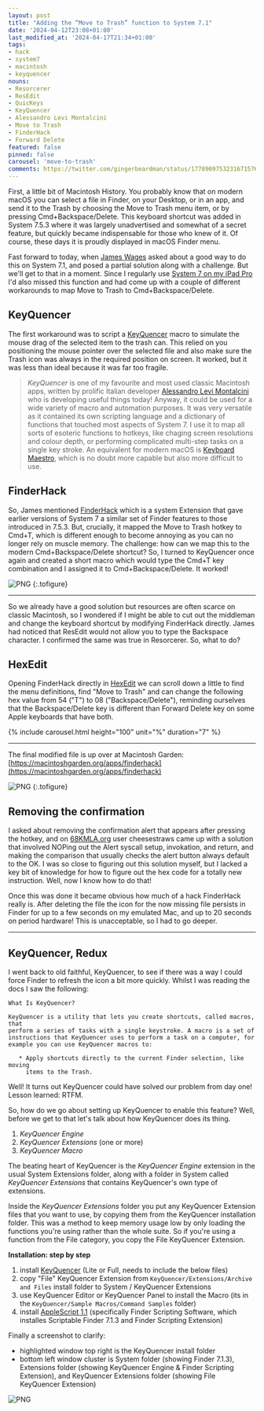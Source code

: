 ```yaml
---
layout: post
title: "Adding the “Move to Trash” function to System 7.1"
date: '2024-04-12T23:08+01:00'
last_modified_at: '2024-04-17T21:34+01:00'
tags:
- hack
- system7
- macintosh
- keyquencer
nouns:
- Resorcerer
- ResEdit
- QuicKeys
- KeyQuencer
- Alessandro Levi Montalcini
- Move to Trash
- FinderHack
- Forward Delete
featured: false
pinned: false
carousel: 'move-to-trash'
comments: https://twitter.com/gingerbeardman/status/1778909753231671576
---
```


First, a little bit of Macintosh History. You probably know that on modern macOS you can select a file in Finder, on your Desktop, or in an app, and send it to the Trash by choosing the Move to Trash menu item, or by pressing Cmd+Backspace/Delete. This keyboard shortcut was added in System 7.5.3 where it was largely unadvertised and somewhat of a secret feature, but quickly became indispensable for those who knew of it. Of course, these days it is proudly displayed in macOS Finder menu.

Fast forward to today, when [James Wages](https://twitter.com/james_wages) asked about a good way to do this on System 7.1, and posed a partial solution along with a challenge. But we'll get to that in a moment. Since I regularly use [System 7 on my iPad Pro](/2021/04/17/turning-an-ipad-pro-into-the-ultimate-classic-macintosh/) I'd also missed this function and had come up with a couple of different workarounds to map Move to Trash to Cmd+Backspace/Delete.

## KeyQuencer

The first workaround was to script a [KeyQuencer](https://macintoshgarden.org/apps/keyquencer) macro to simulate the mouse drag of the selected item to the trash can. This relied on you positioning the mouse pointer over the selected file and also make sure the Trash icon was always in the required position on screen. It worked, but it was less than ideal because it was far too fragile.

> *KeyQuencer* is one of my favourite and most used classic Macintosh apps, written by prolific Italian developer [Alessandro Levi Montalcini](http://www.montalcini.com) who is developing useful things today! Anyway, it could be used for a wide variety of macro and automation purposes. It was very versatile as it contained its own scripting language and a dictionary of functions that touched most aspects of System 7. I use it to map all sorts of esoteric functions to hotkeys, like chaging screen resolutions and colour depth, or performing complicated multi-step tasks on a single key stroke. An equivalent for modern macOS is [Keyboard Maestro](https://www.keyboardmaestro.com/main/), which is no doubt more capable but also more difficult to use.

## FinderHack

So, James mentioned [FinderHack](https://macintoshgarden.org/apps/finderhack) which is a system Extension that gave earlier versions of System 7 a similar set of Finder features to those introduced in 7.5.3. But, crucially, it mapped the Move to Trash hotkey to Cmd+T, which is different enough to become annoying as you can no longer rely on muscle memory. The challenge: how can we map this to the modern Cmd+Backspace/Delete shortcut? So, I turned to KeyQuencer once again and created a short macro which would type the Cmd+T key combination and I assigned it to Cmd+Backspace/Delete. It worked!

![PNG](https://cdn.gingerbeardman.com/images/posts/move-to-trash-1.png "This macro, bound to Cmd+Backspace/Delete, types Cmd+T to effectively map one hotkey to another")
{:.tofigure}

----

So we already have a good solution but resources are often scarce on classic Macintosh, so I wondered if I might be able to cut out the middleman and change the keyboard shortcut by modifying FinderHack directly. James had noticed that ResEdit would not allow you to type the Backspace character. I confirmed the same was true in Resorcerer. So, what to do?

## HexEdit

Opening FinderHack directly in [HexEdit](https://macintoshgarden.org/apps/hexedit) we can scroll down a little to find the menu definitions, find "Move to Trash" and can change the following hex value from 54 ("T") to 08 ("Backspace/Delete"), reminding ourselves that the Backspace/Delete key is different than Forward Delete key on some Apple keyboards that have both. 

{% include carousel.html height="100" unit="%" duration="7" %}

----

The final modified file is up over at Macintosh Garden: [https://macintoshgarden.org/apps/finderhack](https://macintoshgarden.org/apps/finderhack)

![PNG](https://cdn.gingerbeardman.com/images/posts/move-to-trash-4.png "Notice that System 7 has no glyph for the Backspace key")
{:.tofigure}

## Removing the confirmation

I asked about removing the confirmation alert that appears after pressing the hotkey, and on [68KMLA.org](https://68kmla.org/bb/index.php?threads%2Fskipping-a-confirmation-alert-and-doing-the-ok-code-path.47220%2F) user cheesestraws came up with a solution that involved NOPing out the Alert syscall setup, invokation, and return, and making the comparison that usually checks the alert button always default to the OK. I was so close to figuring out this solution myself, but I lacked a key bit of knowledge for how to figure out the hex code for a totally new instruction. Well, now I know how to do that!

Once this was done it became obvious how much of a hack FinderHack really is. After deleting the file the icon for the now missing file persists in Finder for up to a few seconds on my emulated Mac, and up to 20 seconds on period hardware! This is unacceptable, so I had to go deeper.

----

## KeyQuencer, Redux

I went back to old faithful, KeyQuencer, to see if there was a way I could force Finder to refresh the icon a bit more quickly. Whilst I was reading the docs I saw the following: 

    What Is KeyQuencer?
    
    KeyQuencer is a utility that lets you create shortcuts, called macros, that
    perform a series of tasks with a single keystroke. A macro is a set of
    instructions that KeyQuencer uses to perform a task on a computer, for
    example you can use KeyQuencer macros to:
    
       * Apply shortcuts directly to the current Finder selection, like moving
         items to the Trash.


Well! It turns out KeyQuencer could have solved our problem from day one! Lesson learned: RTFM.

So, how do we go about setting up KeyQuencer to enable this feature? Well, before we get to that let's talk about how KeyQuencer does its thing.

1. *KeyQuencer Engine*
2. *KeyQuencer Extensions* (one or more)
3. *KeyQuencer Macro*

The beating heart of KeyQuencer is the *KeyQuencer Engine* extension in the usual System Extensions folder, along with a folder in System called *KeyQuencer Extensions* that contains KeyQuencer's own type of extensions.

Inside the *KeyQuencer Extensions* folder you put any KeyQuencer Extension files that you want to use, by copying them from the KeyQuencer installation folder. This was a method to keep memory usage low by only loading the functions you're using rather than the whole suite. So if you're using a function from the File category, you copy the File KeyQuencer Extension.

**Installation: step by step**

1. install [KeyQuencer](https://macintoshgarden.org/apps/keyquencer) (Lite or Full, needs to include the below files)
2. copy "File" KeyQuencer Extension from `KeyQuencer/Extensions/Archive and Files` install folder to System / KeyQuencer Extensions
3. use KeyQuencer Editor or KeyQuencer Panel to install the Macro (its in the `KeyQuencer/Sample Macros/Command Samples` folder)
4. install [AppleScript 1.1](https://macintoshgarden.org/apps/applescript-11) (specifically Finder Scripting Software, which installes Scriptable Finder 7.1.3 and Finder Scripting Extension)

Finally a screenshot to clarify: 

- highlighted window top right is the KeyQuencer install folder
- bottom left window cluster is System folder (showing Finder 7.1.3), Extensions folder (showing KeyQuencer Engine & Finder Scripting Extension), and KeyQuencer Extensions folder (showing File KeyQuencer Extension)

![PNG](https://cdn.gingerbeardman.com/images/posts/move-to-trash-5.png "All the components installed correctly")
